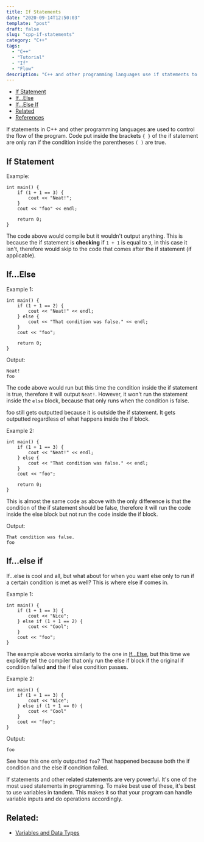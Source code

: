 ```yaml
---
title: If Statements
date: "2020-09-14T12:50:03"
template: "post"
draft: false 
slug: "cpp-if-statements"
category: "C++"
tags:
  - "C++"
  - "Tutorial"
  - "If"
  - "Flow"
description: "C++ and other programming languages use if statements to control the flow of the program. Syntax: if (condition) { //code }"
---
```

- [If Statement](#if-statement)
- [If...Else](#if...else)
- [If...Else If](#if...else-if)
- [Related](#related)
- [References](#references)

If statements in C++ and other programming languages are used to control the flow of the program. Code put inside the brackets `{ }` of the if statement are only ran if the condition inside the parentheses `( )` are true.

## If Statement

Example:

    int main() {
        if (1 + 1 == 3) {
            cout << "Neat!";
        }
        cout << "foo" << endl;

        return 0;
    }

The code above would compile but it wouldn't output anything. This is because the if statement is **checking** if `1 + 1` is equal to `3`, in this case it isn't, therefore would skip to the code that comes after the if statement (if applicable).

## If...Else

Example 1:

    int main() {
        if (1 + 1 == 2) {
            cout << "Neat!" << endl;
        } else {
            cout << "That condition was false." << endl;
        }
        cout << "foo";

        return 0;
    }

Output:

    Neat!
    foo

The code above would run but this time the condition inside the if statement is true, therefore it will output `Neat!`. However, it won't run the statement inside the `else` block, because that only runs when the condition is false.

foo still gets outputted because it is outside the if statement. It gets outputted regardless of what happens inside the if block.

Example 2:

    int main() {
        if (1 + 1 == 3) {
            cout << "Neat!" << endl;
        } else {
            cout << "That condition was false." << endl;
        }
        cout << "foo";

        return 0;
    }

This is almost the same code as above with the only difference is that the condition of the if statement should be false, therefore it will run the code inside the else block but not run the code inside the if block.

Output:

    That condition was false.
    foo

## If...else if

If...else is cool and all, but what about for when you want else only to run if a certain condition is met as well? This is where else if comes in.

Example 1:

    int main() {
        if (1 + 1 == 3) {
            cout << "Nice";
        } else if (1 + 1 == 2) {
            cout << "Cool";
        }
        cout << "foo";
    }

The example above works similarly to the one in [If...Else](#if...else), but this time we explicitly tell the compiler that only run the else if block if the original if condition failed **and** the if else condition passes.

Example 2:

    int main() {
        if (1 + 1 == 3) {
            cout << "Nice";
        } else if (1 + 1 == 0) {
            cout << "Cool"
        }
        cout << "foo";
    }

Output:

    foo

See how this one only outputted `foo`? That happened because both the if condition and the else if condition failed.

If statements and other related statements are very powerful. It's one of the most used statements in programming. To make best use of these, it's best to use variables in tandem. This makes it so that your program can handle variable inputs and do operations accordingly.

## Related:
- [Variables and Data Types](/cpp-variables)